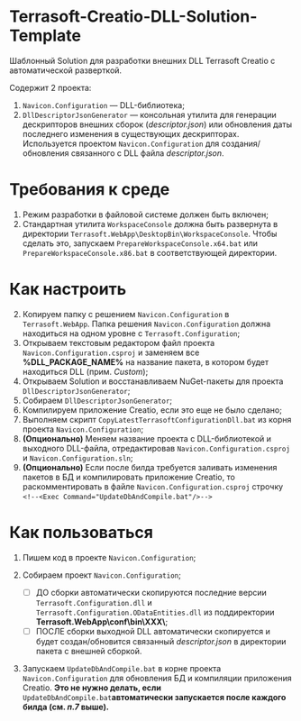 # Terrasoft-Creatio-DLL-Solution-Template
Шаблонный Solution для разработки внешних DLL Terrasoft Creatio с автоматической разверткой. 

Содержит 2 проекта:
1. `Navicon.Configuration` — DLL-библиотека;
2. `DllDescriptorJsonGenerator` — консольная утилита для генерации дескрипторов внешних сборок (_descriptor.json_) или обновления даты последнего изменения в существующих дескрипторах. Используется проектом `Navicon.Configuration` для создания/обновления связанного с DLL файла _descriptor.json_.

# Требования к среде
1. Режим разработки в файловой системе должен быть включен;
2. Стандартная утилита `WorkspaceConsole` должна быть развернута в директории `Terrasoft.WebApp\DesktopBin\WorkspaceConsole`. Чтобы сделать это, запускаем `PrepareWorkspaceConsole.x64.bat` или `PrepareWorkspaceConsole.x86.bat` в соответствующей директории.

# Как настроить
2. Копируем папку с решением `Navicon.Configuration` в `Terrasoft.WebApp`. Папка решения `Navicon.Configuration` должна находиться на одном уровне с `Terrasoft.Configuration`;
3. Открываем текстовым редактором файл проекта `Navicon.Configuration.csproj` и заменяем все **%DLL_PACKAGE_NAME%** на название пакета, в котором будет находиться DLL (прим. _Custom_);
4. Открываем Solution и восстанавливаем NuGet-пакеты для проекта `DllDescriptorJsonGenerator`;
5. Собираем `DllDescriptorJsonGenerator`;
6. Компилируем приложение Creatio, если это еще не было сделано;
7. Выполняем скрипт `CopyLatestTerrasoftConfigurationDll.bat` из корня проекта `Navicon.Configuration`;
8. **(Опционально)** Меняем название проекта с DLL-библиотекой и выходного DLL-файла, отредактировав `Navicon.Configuration.csproj` и `Navicon.Configuration.sln`;
9. **(Опционально)** Если после билда требуется заливать изменения пакетов в БД и компилировать приложение Creatio, то раскомментировать в файле `Navicon.Configuration.csproj` строчку `<!--<Exec Command="UpdateDbAndCompile.bat"/>-->`

# Как пользоваться
1. Пишем код в проекте `Navicon.Configuration`;

2. Собираем проект `Navicon.Configuration`;
   * [ ] ДО сборки автоматически скопируются последние версии `Terrasoft.Configuration.dll` и `Terrasoft.Configuration.ODataEntities.dll` из поддиректории **Terrasoft.WebApp\conf\bin\XXX\\**;
   * [ ] ПОСЛЕ сборки выходной DLL автоматически скопируется и будет создан/обновится связанный _descriptor.json_ в директории пакета с внешней сборкой.

3. Запускаем `UpdateDbAndCompile.bat` в корне проекта `Navicon.Configuration` для обновления БД и компиляции приложения Creatio. **Это не нужно делать, если** `UpdateDbAndCompile.bat`**автоматически запускается после каждого билда (см. _п.7_ выше).**
